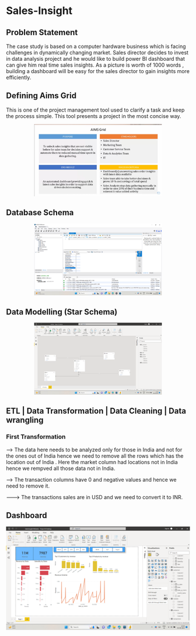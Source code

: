 # Sales-Insight

## Problem Statement

The case study is based on a computer hardware business which is facing challenges in dynamically changing market. Sales director decides to invest in data analysis project and he would like to build power BI dashboard that can give him real time sales insights. As a picture is worth of 1000 words , building a dashboard will be easy for the sales director to gain insights more efficiently. 

## Defining Aims Grid

This is one of the project management tool used to clarify a task and keep the process simple. This tool presents a project in the most concise way.

<p align="center">
  <img src="Screenshot (191).png" width="350" title="hover text">
</p>

## Database Schema
<p align="center">
  <img src="Screenshot (196).png" width="350" title="hover text">
</p>

## Data Modelling (Star Schema)
<p align="center">
  <img src="Screenshot (197).png" width="350" title="hover text">
</p>

## ETL | Data Transformation | Data Cleaning | Data wrangling

### First Transformation
--> The data here needs to be analyzed only for those in India and not for the ones out of India hence we need to remove all the rows which has the location out of India . Here the market column had locations not in India hence we rempved all those data not in India.

--> The transaction columns have 0 and negative values and hence we need to remove it.

---> The transactions sales are in USD and we need to convert it to INR.

## Dashboard 
<p align="center">
  <img src="Screenshot (198).png" width="550" title="hover text">
</p>








